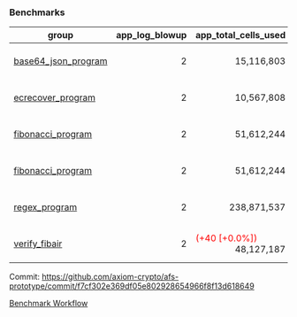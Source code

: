 ### Benchmarks
| group | app_log_blowup | app_total_cells_used | app_total_cycles | app_total_proof_time_ms | leaf_log_blowup | leaf_total_cells_used | leaf_total_cycles | leaf_total_proof_time_ms | max_segment_length | instance | alloc |
|---|---|---|---|---|---|---|---|---|---|---|---|
| [ base64_json_program ](https://github.com/axiom-crypto/afs-prototype/blob/gh-pages/benchmarks/individual/base64_json-f7cf302e369df05e802928654966f8f13d618649.md) | <div style='text-align: right'> 2 </div>  | <div style='text-align: right'> 15,116,803 </div>  | <div style='text-align: right'> 434,694 </div>  | <span style='color: green'>(-49.0 [-2.5%])</span><div style='text-align: right'> 1,905.0 </div>  | <div style='text-align: right'> - </div>  | <div style='text-align: right'> - </div>  | <div style='text-align: right'> - </div>  | <div style='text-align: right'> - </div>  | 1048476 | 64cpu-linux-arm64 | mimalloc |
| [ ecrecover_program ](https://github.com/axiom-crypto/afs-prototype/blob/gh-pages/benchmarks/individual/ecrecover-f7cf302e369df05e802928654966f8f13d618649.md) | <div style='text-align: right'> 2 </div>  | <div style='text-align: right'> 10,567,808 </div>  | <div style='text-align: right'> 212,888 </div>  | <span style='color: green'>(-108.0 [-5.6%])</span><div style='text-align: right'> 1,812.0 </div>  | <div style='text-align: right'> - </div>  | <div style='text-align: right'> - </div>  | <div style='text-align: right'> - </div>  | <div style='text-align: right'> - </div>  | 1048476 | 64cpu-linux-arm64 | mimalloc |
| [ fibonacci_program ](https://github.com/axiom-crypto/afs-prototype/blob/gh-pages/benchmarks/individual/fibonacci-f7cf302e369df05e802928654966f8f13d618649.md) | <div style='text-align: right'> 2 </div>  | <div style='text-align: right'> 51,612,244 </div>  | <div style='text-align: right'> 3,000,274 </div>  | <span style='color: green'>(-698.0 [-11.9%])</span><div style='text-align: right'> 5,170.0 </div>  | <div style='text-align: right'> - </div>  | <div style='text-align: right'> - </div>  | <div style='text-align: right'> - </div>  | <div style='text-align: right'> - </div>  | 1048476 | 64cpu-linux-arm64 | mimalloc |
| [ fibonacci_program ](https://github.com/axiom-crypto/afs-prototype/blob/gh-pages/benchmarks/individual/fibonacci-f7cf302e369df05e802928654966f8f13d618649.md) | <div style='text-align: right'> 2 </div>  | <div style='text-align: right'> 51,612,244 </div>  | <div style='text-align: right'> 3,000,274 </div>  | <span style='color: green'>(-698.0 [-11.9%])</span><div style='text-align: right'> 5,170.0 </div>  | <div style='text-align: right'> - </div>  | <div style='text-align: right'> - </div>  | <div style='text-align: right'> - </div>  | <div style='text-align: right'> - </div>  | 1048476 | 64cpu-linux-arm64 | mimalloc |
| [ regex_program ](https://github.com/axiom-crypto/afs-prototype/blob/gh-pages/benchmarks/individual/regex-f7cf302e369df05e802928654966f8f13d618649.md) | <div style='text-align: right'> 2 </div>  | <div style='text-align: right'> 238,871,537 </div>  | <div style='text-align: right'> 8,381,808 </div>  | <span style='color: red'>(+74.0 [+0.5%])</span><div style='text-align: right'> 16,190.0 </div>  | <div style='text-align: right'> - </div>  | <div style='text-align: right'> - </div>  | <div style='text-align: right'> - </div>  | <div style='text-align: right'> - </div>  | 1048476 | 64cpu-linux-arm64 | mimalloc |
| [ verify_fibair ](https://github.com/axiom-crypto/afs-prototype/blob/gh-pages/benchmarks/individual/verify_fibair-f7cf302e369df05e802928654966f8f13d618649.md) | <div style='text-align: right'> 2 </div>  | <span style='color: red'>(+40 [+0.0%])</span><div style='text-align: right'> 48,127,187 </div>  | <span style='color: red'>(+50 [+0.0%])</span><div style='text-align: right'> 397,214 </div>  | <span style='color: green'>(-4.0 [-0.1%])</span><div style='text-align: right'> 2,947.0 </div>  | <div style='text-align: right'> - </div>  | <div style='text-align: right'> - </div>  | <div style='text-align: right'> - </div>  | <div style='text-align: right'> - </div>  | 1048476 | 64cpu-linux-arm64 | mimalloc |


Commit: https://github.com/axiom-crypto/afs-prototype/commit/f7cf302e369df05e802928654966f8f13d618649

[Benchmark Workflow](https://github.com/axiom-crypto/afs-prototype/actions/runs/12291075397)
